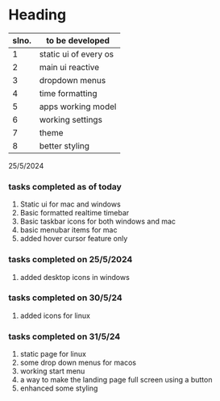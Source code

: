 # Heading

| slno. | to be developed       |
| ----- | --------------------- |
| 1     | static ui of every os |
| 2     | main ui reactive      |
| 3     | dropdown menus        |
| 4     | time formatting       |
| 5     | apps working model    |
| 6     | working settings      |
| 7     | theme                 |
| 8     | better styling        |

25/5/2024

### tasks completed as of today

1. Static ui for mac and windows
2. Basic formatted realtime timebar
3. Basic taskbar icons for both windows and mac
4. basic menubar items for mac
5. added hover cursor feature only

### tasks completed on 25/5/2024

1. added desktop icons in windows

### tasks completed on 30/5/24

1. added icons for linux

### tasks completed on 31/5/24

1. static page for linux
2. some drop down menus for macos
3. working start menu
4. a way to make the landing page full screen using a button
5. enhanced some styling

